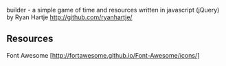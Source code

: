 builder - a simple game of time and resources
written in javascript (jQuery)
by Ryan Hartje http://github.com/ryanhartje/


Resources
---
Font Awesome [http://fortawesome.github.io/Font-Awesome/icons/]

